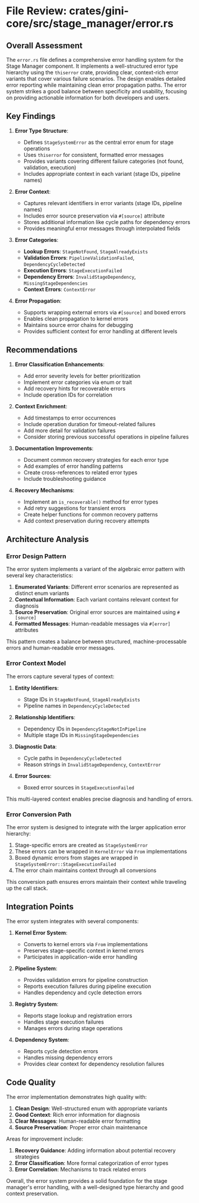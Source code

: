 # File Review: crates/gini-core/src/stage_manager/error.rs

## Overall Assessment

The `error.rs` file defines a comprehensive error handling system for the Stage Manager component. It implements a well-structured error type hierarchy using the `thiserror` crate, providing clear, context-rich error variants that cover various failure scenarios. The design enables detailed error reporting while maintaining clean error propagation paths. The error system strikes a good balance between specificity and usability, focusing on providing actionable information for both developers and users.

## Key Findings

1. **Error Type Structure**:
   - Defines `StageSystemError` as the central error enum for stage operations
   - Uses `thiserror` for consistent, formatted error messages
   - Provides variants covering different failure categories (not found, validation, execution)
   - Includes appropriate context in each variant (stage IDs, pipeline names)

2. **Error Context**:
   - Captures relevant identifiers in error variants (stage IDs, pipeline names)
   - Includes error source preservation via `#[source]` attribute
   - Stores additional information like cycle paths for dependency errors
   - Provides meaningful error messages through interpolated fields

3. **Error Categories**:
   - **Lookup Errors**: `StageNotFound`, `StageAlreadyExists`
   - **Validation Errors**: `PipelineValidationFailed`, `DependencyCycleDetected`
   - **Execution Errors**: `StageExecutionFailed`
   - **Dependency Errors**: `InvalidStageDependency`, `MissingStageDependencies`
   - **Context Errors**: `ContextError`

4. **Error Propagation**:
   - Supports wrapping external errors via `#[source]` and boxed errors
   - Enables clean propagation to kernel errors
   - Maintains source error chains for debugging
   - Provides sufficient context for error handling at different levels

## Recommendations

1. **Error Classification Enhancements**:
   - Add error severity levels for better prioritization
   - Implement error categories via enum or trait
   - Add recovery hints for recoverable errors
   - Include operation IDs for correlation

2. **Context Enrichment**:
   - Add timestamps to error occurrences
   - Include operation duration for timeout-related failures
   - Add more detail for validation failures
   - Consider storing previous successful operations in pipeline failures

3. **Documentation Improvements**:
   - Document common recovery strategies for each error type
   - Add examples of error handling patterns
   - Create cross-references to related error types
   - Include troubleshooting guidance

4. **Recovery Mechanisms**:
   - Implement an `is_recoverable()` method for error types
   - Add retry suggestions for transient errors
   - Create helper functions for common recovery patterns
   - Add context preservation during recovery attempts

## Architecture Analysis

### Error Design Pattern

The error system implements a variant of the algebraic error pattern with several key characteristics:

1. **Enumerated Variants**: Different error scenarios are represented as distinct enum variants
2. **Contextual Information**: Each variant contains relevant context for diagnosis
3. **Source Preservation**: Original error sources are maintained using `#[source]`
4. **Formatted Messages**: Human-readable messages via `#[error]` attributes

This pattern creates a balance between structured, machine-processable errors and human-readable error messages.

### Error Context Model

The errors capture several types of context:

1. **Entity Identifiers**: 
   - Stage IDs in `StageNotFound`, `StageAlreadyExists`
   - Pipeline names in `DependencyCycleDetected`
   
2. **Relationship Identifiers**:
   - Dependency IDs in `DependencyStageNotInPipeline`
   - Multiple stage IDs in `MissingStageDependencies`

3. **Diagnostic Data**:
   - Cycle paths in `DependencyCycleDetected`
   - Reason strings in `InvalidStageDependency`, `ContextError`

4. **Error Sources**:
   - Boxed error sources in `StageExecutionFailed`

This multi-layered context enables precise diagnosis and handling of errors.

### Error Conversion Path

The error system is designed to integrate with the larger application error hierarchy:

1. Stage-specific errors are created as `StageSystemError`
2. These errors can be wrapped in `KernelError` via `From` implementations
3. Boxed dynamic errors from stages are wrapped in `StageSystemError::StageExecutionFailed`
4. The error chain maintains context through all conversions

This conversion path ensures errors maintain their context while traveling up the call stack.

## Integration Points

The error system integrates with several components:

1. **Kernel Error System**:
   - Converts to kernel errors via `From` implementations
   - Preserves stage-specific context in kernel errors
   - Participates in application-wide error handling

2. **Pipeline System**:
   - Provides validation errors for pipeline construction
   - Reports execution failures during pipeline execution
   - Handles dependency and cycle detection errors

3. **Registry System**:
   - Reports stage lookup and registration errors
   - Handles stage execution failures
   - Manages errors during stage operations

4. **Dependency System**:
   - Reports cycle detection errors
   - Handles missing dependency errors
   - Provides clear context for dependency resolution failures

## Code Quality

The error implementation demonstrates high quality with:

1. **Clean Design**: Well-structured enum with appropriate variants
2. **Good Context**: Rich error information for diagnosis
3. **Clear Messages**: Human-readable error formatting
4. **Source Preservation**: Proper error chain maintenance

Areas for improvement include:

1. **Recovery Guidance**: Adding information about potential recovery strategies
2. **Error Classification**: More formal categorization of error types
3. **Error Correlation**: Mechanisms to track related errors

Overall, the error system provides a solid foundation for the stage manager's error handling, with a well-designed type hierarchy and good context preservation.